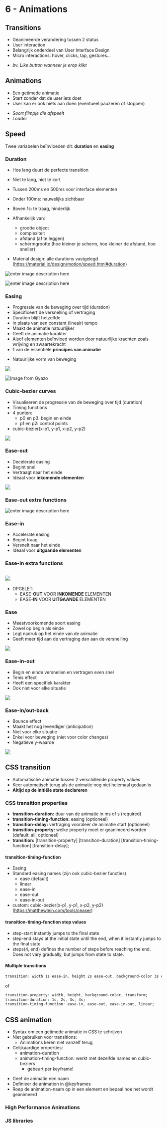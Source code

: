 # 6 - Animations
## Transitions
- Geanimeerde verandering tussen 2 status
- User interaction
- Belangrijk onderdeel van User Interface Design
- Micro interactions: hover, clicks, tap, gestures...

+ *bv. Like button wanneer je erop klikt*

## Animations
- Een getimede animatie
- Start zonder dat de user iets doet
- User kan er ook niets aan doen (eventueel pauzeren of stoppen)

+ *Soort filmpje die afspeelt*
+ *Loader*

## Speed
Twee variabelen beïnvloeden dit: **duration** en **easing**
### Duration
- Hoe lang duurt de perfecte transition
- Niet te lang, niet te kort
- Tussen 200ms en 500ms voor interface elementen
- Onder 100ms: nauwelijks zichtbaar
- Boven 1s: te traag, hinderlijk
- Afhankelijk van:
  - grootte object
  - complexiteit
  - afstand (af te leggen)
  - schermgrootte (hoe kleiner je scherm, hoe kleiner de afstand, hoe sneller)


- Material design: alle durations vastgelegd (https://material.io/design/motion/speed.html#duration)

![enter image description here](https://miro.medium.com/max/1000/1*0bES0_PCswamMscW-uUuYg.gif)

![enter image description here](https://miro.medium.com/max/1000/1*HEdB3qH7_M3gCy6Rlh406A.gif)

### Easing
- Progressie van de beweging over tijd (duration)
- Specificeert de versnelling of vertraging
- Duration blijft hetzelfde
- In plaats van een constant (lineair) tempo
- Maakt de animatie natuurlijker
- Geeft de animatie karakter
- Alsof elementen beïnvloed worden door natuurlijke krachten zoals wrijving en zwaartekracht
- 1 van de essentiële **principes van animatie**

+ Natuurlijke vorm van beweging

![](https://miro.medium.com/max/1000/1*JsluHqaqpzaUwSrDaw9-fg.gif)

![Image from Gyazo](https://i.gyazo.com/4a762f14a88405da9c426d4eb82028d7.gif)

### Cubic-bezier curves
- Visualiseren de progressie van de beweging over tijd (duration)
- Timing functions
- 4 punten:
  - p0 en p3: begin en einde
  - p1 en p2: control points
- cubic-bezier(x-p1, y-p1, x-p2, y-p2)

![](https://i.imgur.com/W9gx0XI.png)


### Ease-out
- Decelerate easing
- Begint snel
- Vertraagt naar het einde
- Ideaal voor **inkomende elementen**

![](https://miro.medium.com/max/1000/1*JhyE_rYlaad9DQt6VHFeEA.gif)

### Ease-out extra functions
![enter image description here](https://i.imgur.com/9Hbld5j.png)

### Ease-in
- Accelerate easing
- Begint traag
- Versnelt naar het einde
- Ideaal voor **uitgaande elementen**

### Ease-in extra functions
![](https://i.imgur.com/m4Ly2mX.png)
---
+ OPGELET:
  + EASE-**OUT** VOOR **INKOMENDE** ELEMENTEN
  + EASE-**IN** VOOR **UITGAANDE** ELEMENTEN

### Ease
- Meestvoorkomende soort easing
- Zowel op begin als einde
- Legt nadruk op het einde van de animatie
- Geeft meer tijd aan de vertraging dan aan de versnelling

![](https://i.imgur.com/9Zh54lR.png)

### Ease-in-out
- Begin en einde versnellen en vertragen even snel
- Tenis effect
- Heeft een specifiek karakter
- Ook niet voor elke situatie

![](https://i.imgur.com/yteyRFq.png)

### Ease-in/out-back
- Bounce effect
- Maakt het nog levendiger (anticipation)
- Niet voor elke situatie
- Enkel voor beweging (niet voor color changes)
- Negatieve y-waarde

![](https://i.imgur.com/jw8d9su.png)

## CSS transition
- Automatische animatie tussen 2 verschillende property values
- Keer automatisch terug als de animatie nog niet helemaal gedaan is
- **Altijd op de initiële state declareren**

### CSS transition properties
- **transition-duration:** duur van de animatie in ms of s (required)
- **transition-timing-function:** easing (optioneel)
- **transition-delay:** vertraging vooraleer de animatie start (optioneel)
- **transition-property:** welke property moet er geanimeerd worden (default: all; optioneel)
- **transition:** [transition-property] [transition-duration] [transition-timing-function] [transition-delay];
 
#### transition-timing-function
+ Easing
+ Standard easing names (zijn ook cubic-bezier functies)
  + ease (default)
  + linear
  + ease-in
  + ease-out
  + ease-in-out
+ custom: cubic-bezier(x-p1, y-p1, x-p2, y-p2) (https://matthewlein.com/tools/ceaser)

#### transition-timing-function step values
- step-start instantly jumps to the final state
- step-end stays at the initial state until the end, when it instantly jumps to the final state
- steps(4, end) defines the number of steps before reaching the end. Does not vary gradually, but jumps from state to state.

#### Multiple transitions
 ```css
transition: width 1s ease-in, height 2s ease-out, background-color 3s ease-in-out, transform 4s linear;
```
of
```css
transition-property: width, height, background-color, transform;
transition-duration: 1s, 2s, 3s, 4s;
transition-timing-function: ease-in, ease-out, ease-in-out, linear;
```

## CSS animation
- Syntax om een getimede animatie in CSS te schrijven
- Niet gebruiken voor transitions:
  - Animations keren niet vanzelf terug
- Gelijkaardige properties:
  - animation-duration
  - animation-timing-function: werkt met dezelfde names en cubic-beziers
    - gebeurt per keyframe!

+ Geef de animatie een naam
+ Definieer de animation in @keyframes
+ Roep de animation-naam op in een element en bepaal hoe het wordt geanimeerd


### High Performance Animations
### JS libraries
<!--stackedit_data:
eyJoaXN0b3J5IjpbNTg1NTY1ODE5LDQzMDYzMzgyNSwtNTYwNj
QwNzUwLDE2OTE5MzI5ODddfQ==
-->